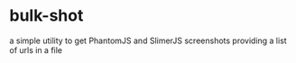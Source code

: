 # bulk-shot
 a simple utility to get PhantomJS and SlimerJS screenshots providing a list of urls in a file
